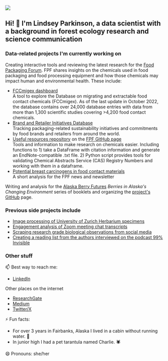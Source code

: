 
<img src="https://images.unsplash.com/photo-1444492417251-9c84a5fa18e0?ixlib=rb-1.2.1&ixid=eyJhcHBfaWQiOjEyMDd9&auto=format&fit=crop&w=975&h=300&q=80"/>
 
## Hi! 👋 I'm Lindsey Parkinson, a data scientist with a background in forest ecology research and science communication  
    
### Data-related projects I'm currently working on 

Creating interactive tools and reviewing the latest research for the [Food Packaging Forum](https://www.foodpackagingforum.org/). FPF shares insights on the chemicals used in food packaging and food processing equipment and how those chemicals may impact human and environmental health. These include:

- [FCCmigex dashboard](https://www.foodpackagingforum.org/fccmigex)    
  A tool to explore the Database on migrating and extractable food contact chemicals (FCCmigex). As of the last update in October 2022, the database contains over 24,000 database entries with data from more than 1,300 scientific studies covering >4,200 food contact chemicals.
- [Brand and Retailer Initiatives Database](https://www.foodpackagingforum.org/brand-retailer-initiatives)    
  Tracking packaging-related sustainability initiatives and commitments by food brands and retailers from around the world.
- [Useful resources repository](https://github.com/Food-Packaging-Forum/useful-resources) on the [FPF GitHub page](https://github.com/Food-Packaging-Forum)    
  Tools and information to make research on chemicals easier. Including functions to 1) take a DataFrame with citation information and generate an EndNote-compatible .txt file. 2) Python script provides tools for validating Chemical Abstracts Service (CAS) Registry Numbers and working with them in a dataframe.    
- [Potential breast carcinogens in food contact materials](https://www.foodpackagingforum.org/news/food-contact-chemicals-among-921-substances-tied-to-breast-cancer-risk)    
  A short analysis for the FPF news and newsletter

Writing and analysis for the [Alaska Berry Futures](https://sites.google.com/alaska.edu/alaska-berry-futures/home) *Berries in Alaska's Changing Environment* series of booklets and organizing the [project's GitHub](https://github.com/LVParkinson/Alaska-Berry-Futures) page.
 

### Previous side projects include    
- [Image processing of University of Zurich Herbarium specimens](https://github.com/eth-library-lab/herbaria--plant-labeling)  
- [Engagement analysis of Zoom meeting chat transcripts](https://lindseyviann.medium.com/a-command-line-application-to-analyze-zoom-meeting-text-f9d8835b125a)    
- [Scraping research grade biological observations from social media](https://github.com/LVParkinson/Biodiversity_Scraping)   
- [Creating a reading list from the authors interviewed on the podcast 99% Invisible](https://github.com/LVParkinson/99pi_booklist)   

 
### Other stuff

📫 Best way to reach me: <br>
- [LinkedIn](https://www.linkedin.com/in/lindsey-viann)

Other places on the internet
- [ResearchGate](https://www.researchgate.net/profile/Lindsey-Parkinson-3)
- [Medium](https://lindseyviann.medium.com/)
- [Twitter/X](https://twitter.com/LindseyViann)
      
⚡ Fun facts:  
- For over 3 years in Fairbanks, Alaska I lived in a cabin without running water. 🏡    
- In junior high I had a pet tarantula named Charlie. 🕷️ 

😄 Pronouns: she/her
<!--
**LVParkinson/LVParkinson** is a ✨ _special_ ✨ repository because its `README.md` (this file) appears on your GitHub profile.

Here are some ideas to get you started:

- 🔭 I’m currently working on ...
- 🌱 I’m currently learning ...
- 👯 I’m looking to collaborate on ...
- 🤔 I’m looking for help with ...
- 💬 Ask me about ...
- 📫 How to reach me: ...
- 😄 Pronouns: ...
- ⚡ Fun fact: ...
  
&nbsp;&nbsp;&nbsp;&nbsp;&nbsp;&nbsp;&nbsp;&nbsp;&nbsp;&nbsp; I like writing poems and stories in couplet rhyme [such as this](https://lindseyviann.medium.com/a-tribute-to-my-fellow-home-office-workers-13d9e851f4f0)

💬 Ask me about: The promises and limitations of forest based carbon capture, or making concise eye-catching presentations 
-->
